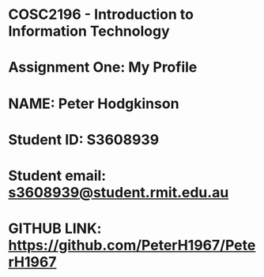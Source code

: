 # COSC2196 - Introduction to Information Technology 
# Assignment One: My Profile
 
# NAME: Peter Hodgkinson
# Student ID: S3608939
# Student email: s3608939@student.rmit.edu.au

# GITHUB LINK: https://github.com/PeterH1967/PeterH1967
